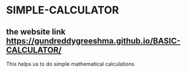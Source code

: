 # SIMPLE-CALCULATOR
## the website link https://gundreddygreeshma.github.io/BASIC-CALCULATOR/
This helps us to do simple mathematical calculations



